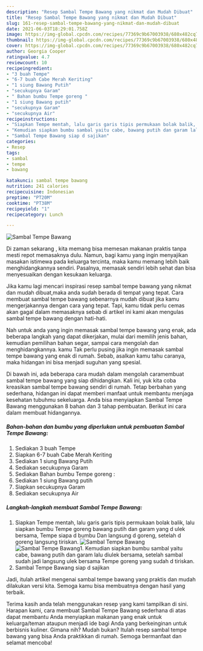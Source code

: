 ```yaml
---
description: "Resep Sambal Tempe Bawang yang nikmat dan Mudah Dibuat"
title: "Resep Sambal Tempe Bawang yang nikmat dan Mudah Dibuat"
slug: 161-resep-sambal-tempe-bawang-yang-nikmat-dan-mudah-dibuat
date: 2021-06-03T18:29:01.758Z
image: https://img-global.cpcdn.com/recipes/77369c9b67003938/680x482cq70/sambal-tempe-bawang-foto-resep-utama.jpg
thumbnail: https://img-global.cpcdn.com/recipes/77369c9b67003938/680x482cq70/sambal-tempe-bawang-foto-resep-utama.jpg
cover: https://img-global.cpcdn.com/recipes/77369c9b67003938/680x482cq70/sambal-tempe-bawang-foto-resep-utama.jpg
author: Georgia Cooper
ratingvalue: 4.7
reviewcount: 10
recipeingredient:
- "3 buah Tempe"
- "6-7 buah Cabe Merah Keriting"
- "1 siung Bawang Putih"
- "secukupnya Garam"
- " Bahan bumbu Tempe goreng "
- "1 siung Bawang putih"
- "secukupnya Garam"
- "secukupnya Air"
recipeinstructions:
- "Siapkan Tempe mentah, lalu garis garis tipis permukaan bolak balik, lalu siapkan bumbu Tempe goreng bawang putih dan garam yang d ulek bersama, Tempe siapa d bumbu Dan langsung d goreng, setelah d goreng langsung tiriskan."
- "Kemudian siapkan bumbu sambal yaitu cabe, bawang putih dan garam lalu diulek bersama, setelah sambal sudah jadi langsung ulek bersama Tempe goreng yang sudah d tiriskan."
- "Sambal Tempe Bawang siap d sajikan"
categories:
- Resep
tags:
- sambal
- tempe
- bawang

katakunci: sambal tempe bawang 
nutrition: 241 calories
recipecuisine: Indonesian
preptime: "PT20M"
cooktime: "PT38M"
recipeyield: "1"
recipecategory: Lunch

---
```



![Sambal Tempe Bawang](https://img-global.cpcdn.com/recipes/77369c9b67003938/680x482cq70/sambal-tempe-bawang-foto-resep-utama.jpg)

Di zaman  sekarang , kita memang bisa memesan makanan praktis tanpa mesti repot memasaknya dulu. Namun, bagi kamu yang ingin menyajikan masakan istimewa pada keluarga tercinta, maka kamu memang lebih baik menghidangkannya sendiri. Pasalnya, memasak sendiri lebih sehat dan bisa menyesuaikan dengan kesukaan keluarga.

Jika kamu lagi mencari inspirasi resep sambal tempe bawang yang nikmat dan mudah dibuat,maka anda sudah berada di tempat yang tepat. Cara membuat sambal tempe bawang  sebenarnya mudah dibuat jika kamu mengerjakannya dengan cara yang tepat. Tapi, kamu tidak perlu cemas akan gagal dalam memasaknya 
sebab di artikel ini kami akan mengulas sambal tempe bawang dengan hati-hati.  



Nah untuk anda yang ingin memasak sambal tempe bawang yang enak, ada beberapa langkah yang dapat dikerjakan, mulai dari memilih jenis bahan, kemudian pemilihan bahan segar, sampai cara mengolah dan menghidangkannya. kamu Tak perlu pusing jika ingin memasak sambal tempe bawang yang enak di rumah. Sebab, asalkan kamu  tahu caranya, maka hidangan ini bisa menjadi suguhan yang spesial.

Di bawah ini, ada beberapa cara mudah dalam mengolah caramembuat sambal tempe bawang yang siap dihidangkan. Kali ini, yuk kita coba kreasikan sambal tempe bawang sendiri di rumah. Tetap berbahan yang sederhana, hidangan ini dapat memberi manfaat untuk membantu menjaga kesehatan tubuhmu sekeluarga. Anda bisa menyiapkan Sambal Tempe Bawang menggunakan 8 bahan dan 3 tahap pembuatan. Berikut ini cara dalam membuat hidangannya.

<!--inarticleads1-->

##### Bahan-bahan dan bumbu yang diperlukan untuk pembuatan Sambal Tempe Bawang:

1. Sediakan 3 buah Tempe
1. Siapkan 6-7 buah Cabe Merah Keriting
1. Sediakan 1 siung Bawang Putih
1. Sediakan secukupnya Garam
1. Sediakan  Bahan bumbu Tempe goreng :
1. Sediakan 1 siung Bawang putih
1. Siapkan secukupnya Garam
1. Sediakan secukupnya Air




<!--inarticleads2-->

##### Langkah-langkah membuat Sambal Tempe Bawang:

1. Siapkan Tempe mentah, lalu garis garis tipis permukaan bolak balik, lalu siapkan bumbu Tempe goreng bawang putih dan garam yang d ulek bersama, Tempe siapa d bumbu Dan langsung d goreng, setelah d goreng langsung tiriskan.
<img src="https://img-global.cpcdn.com/steps/125a6332162208ba/160x128cq70/sambal-tempe-bawang-langkah-memasak-1-foto.jpg" alt="Sambal Tempe Bawang"><img src="https://img-global.cpcdn.com/steps/9c48a38fe0b8377f/160x128cq70/sambal-tempe-bawang-langkah-memasak-1-foto.jpg" alt="Sambal Tempe Bawang">1. Kemudian siapkan bumbu sambal yaitu cabe, bawang putih dan garam lalu diulek bersama, setelah sambal sudah jadi langsung ulek bersama Tempe goreng yang sudah d tiriskan.
1. Sambal Tempe Bawang siap d sajikan




Jadi, itulah artikel mengenai  sambal tempe bawang  yang praktis dan mudah dilakukan versi kita. Semoga kamu bisa membuatnya dengan hasil yang terbaik. 

Terima kasih anda telah menggunakan resep yang kami tampilkan di sini. Harapan kami, cara membuat  Sambal Tempe Bawang sederhana di atas dapat membantu Anda menyiapkan makanan yang enak untuk keluarga/teman ataupun menjadi ide bagi Anda yang berkeinginan untuk berbisnis kuliner. Gimana nih? Mudah bukan? Itulah resep sambal tempe bawang yang bisa Anda praktikkan di rumah. Semoga bermanfaat dan selamat mencoba!

